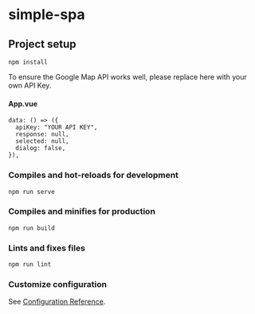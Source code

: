 # simple-spa

## Project setup
```
npm install
```

To ensure the Google Map API works well, please replace here with your own API Key.

#### App.vue
```
data: () => ({
  apiKey: "YOUR API KEY",
  response: null,
  selected: null,
  dialog: false,
}),
```

### Compiles and hot-reloads for development
```
npm run serve
```

### Compiles and minifies for production
```
npm run build
```

### Lints and fixes files
```
npm run lint
```

### Customize configuration
See [Configuration Reference](https://cli.vuejs.org/config/).
